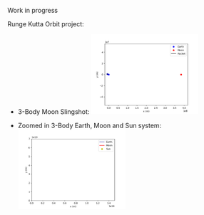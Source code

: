 Work in progress

Runge Kutta Orbit project: 

- 3-Body Moon Slingshot:
    <img src="https://github.com/nicolaegues/BSc-projects/blob/main/runge_kutta_orbits/animations/2D_orbit_part_b.gif" width="50%" height="50%">

- Zoomed in 3-Body Earth, Moon and Sun system:
    <img src="https://github.com/nicolaegues/BSc-projects/blob/main/runge_kutta_orbits/animations/2D_orbit_part_d.gif" width="50%" height="50%">

